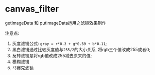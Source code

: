 # canvas_filter
getImageData 和 putImageData运用之滤镜效果制作

注意点: 
1. 灰度滤镜公式: `gray = r*0.3 + g*0.59 + b*0.11`;  
2. 黑白滤镜通过比较灰度值与`255/2`的大小关系, 将rgb三个值改成255或者0;  
3. 反转滤镜是将rgb值改成255减去原来的值;  
4. 模糊滤镜  
5. 马赛克滤镜